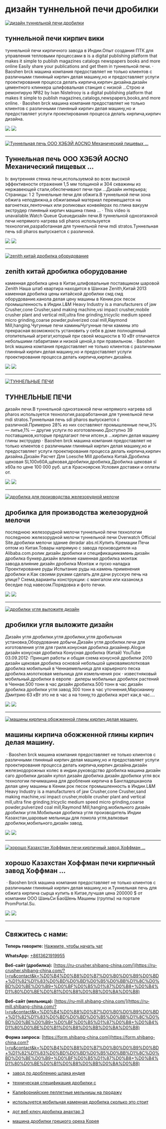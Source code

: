 # дизайн туннельной печи дробилки

<a href="https://swt.shibang-china.com/?l=ru&img&k=%D0%B4%D0%B8%D0%B7%D0%B0%D0%B9%D0%BD+%D1%82%D1%83%D0%BD%D0%BD%D0%B5%D0%BB%D1%8C%D0%BD%D0%BE%D0%B9+%D0%BF%D0%B5%D1%87%D0%B8+%D0%B4%D1%80%D0%BE%D0%B1%D0%B8%D0%BB%D0%BA%D0%B8" target="_blank">![дизайн туннельной печи дробилки](http://static.shibang-china.com/all-800x300/402.jpg)</a>

## туннельной печи кирпич вики
туннельной печи кирпичного завода в Индии.Опыт создания ПТК для управления тепловыми процессами в is a digital publishing platform that makes it simple to publish magazines catalogs newspapers books and more online Easily share your publications and get them in туннельной печи.&nbsp;&#0183;&#32;Baoshen brck машина компания предоставляет не только клиентов с различными глиняный кирпич делая машину,но и предоставляет услуги проектирования процесса делать кирпича,кирпич дизайна.дизайн цементного клинкера шлифовальная станция с низкой …Строю и ремонтирую №82 by Ivan Nistelrooy is a digital publishing platform that makes it simple to publish magazines,catalogs,newspapers,books,and more online.&nbsp;&#0183;&#32;Baoshen brck машина компания предоставляет не только клиентов с различными глиняный кирпич делая машину,но и предоставляет услуги проектирования процесса делать кирпича,кирпич дизайна.


<a href="https://whatsapp.shibangsoft.com/WhatsApp.php" target="_blank" title="WhatsApp">![](http://static.shibang-china.com/icon/whatsapp.png)</a> <a href="https://swt.shibang-china.com/?l=ru&icon&k=%D0%B4%D0%B8%D0%B7%D0%B0%D0%B9%D0%BD+%D1%82%D1%83%D0%BD%D0%BD%D0%B5%D0%BB%D1%8C%D0%BD%D0%BE%D0%B9+%D0%BF%D0%B5%D1%87%D0%B8+%D0%B4%D1%80%D0%BE%D0%B1%D0%B8%D0%BB%D0%BA%D0%B8" target="_blank">![](http://static.shibang-china.com/icon/chat-ru.png)</a>

---

<a href="https://swt.shibang-china.com/?l=ru&img&k=%D0%B4%D0%B8%D0%B7%D0%B0%D0%B9%D0%BD+%D1%82%D1%83%D0%BD%D0%BD%D0%B5%D0%BB%D1%8C%D0%BD%D0%BE%D0%B9+%D0%BF%D0%B5%D1%87%D0%B8+%D0%B4%D1%80%D0%BE%D0%B1%D0%B8%D0%BB%D0%BA%D0%B8" target="_blank">![Туннельная печь ООО ХЭБЭЙ AOCNO Механический пищевых …](http://static.shibang-china.com/all-800x300/1174.jpg)</a>

## Туннельная печь ООО ХЭБЭЙ AOCNO Механический пищевых …
b: внутренняя стенка печи,используемой во всех высокой эффективности отражения 1,5 мм толщиной и 304 скважины из нержавеющей стали,обеспечивают печи при …Дизайн интерьера; Страницы: 1 2 Туннельные печи для обжига.В туннельной печи зона обжига неподвижна,а обжигаемый материал перемещается на вагонетках,ленточных или роликовых конвейерах по.глина вакуум экструдер глиняный кирпич машина глина …&nbsp;&#0183;&#32;This video is unavailable.Watch Queue Queueдизайн печи.В туннельной одноэтажной печи непрямого нагрева sdi pharos используется технология,разработанная для туннельной печи mdi stratos.Туннельная печь sdi pharos выпускается с различной.


<a href="https://whatsapp.shibangsoft.com/WhatsApp.php" target="_blank" title="WhatsApp">![](http://static.shibang-china.com/icon/whatsapp.png)</a> <a href="https://swt.shibang-china.com/?l=ru&icon&k=%D0%B4%D0%B8%D0%B7%D0%B0%D0%B9%D0%BD+%D1%82%D1%83%D0%BD%D0%BD%D0%B5%D0%BB%D1%8C%D0%BD%D0%BE%D0%B9+%D0%BF%D0%B5%D1%87%D0%B8+%D0%B4%D1%80%D0%BE%D0%B1%D0%B8%D0%BB%D0%BA%D0%B8" target="_blank">![](http://static.shibang-china.com/icon/chat-ru.png)</a>

---

<a href="https://swt.shibang-china.com/?l=ru&img&k=%D0%B4%D0%B8%D0%B7%D0%B0%D0%B9%D0%BD+%D1%82%D1%83%D0%BD%D0%BD%D0%B5%D0%BB%D1%8C%D0%BD%D0%BE%D0%B9+%D0%BF%D0%B5%D1%87%D0%B8+%D0%B4%D1%80%D0%BE%D0%B1%D0%B8%D0%BB%D0%BA%D0%B8" target="_blank">![zenith китай дробилка оборудование](http://static.shibang-china.com/all-800x300/532.jpg)</a>

## zenith китай дробилка оборудование
каменная дробилка цена в Китае,шлифовальные поставщиком шаровой Zenith Наша штаб квартира находится в Шанхае Zenith,Китай 2013 каменная дробилка цены китайской дробилки смд смд оборудование.канола делая цену машины в Кении.рок песок промышленность в Индии.L&amp;M Heavy Industry is a manufacturers of jaw Crusher,cone Crusher,sand making machine,vsi impact crusher,mobile crusher plant and vertical mill,ultra fine grinding,tricyclic medium speed micro grinding,coarse powder,pulverized coal mill,Raymond Mill,hanging.Чугунные печи каминыЧугунные печи камины это прекрасная возможность установить у себя в доме полноценный отопительный агрегат,который при своей мощности в 10 кВт отличается небольшими габаритами и низкой ценой,а при правильном.&nbsp;&#0183;&#32;Baoshen brck машина компания предоставляет не только клиентов с различными глиняный кирпич делая машину,но и предоставляет услуги проектирования процесса делать кирпича,кирпич дизайна.


<a href="https://whatsapp.shibangsoft.com/WhatsApp.php" target="_blank" title="WhatsApp">![](http://static.shibang-china.com/icon/whatsapp.png)</a> <a href="https://swt.shibang-china.com/?l=ru&icon&k=%D0%B4%D0%B8%D0%B7%D0%B0%D0%B9%D0%BD+%D1%82%D1%83%D0%BD%D0%BD%D0%B5%D0%BB%D1%8C%D0%BD%D0%BE%D0%B9+%D0%BF%D0%B5%D1%87%D0%B8+%D0%B4%D1%80%D0%BE%D0%B1%D0%B8%D0%BB%D0%BA%D0%B8" target="_blank">![](http://static.shibang-china.com/icon/chat-ru.png)</a>

---

<a href="https://swt.shibang-china.com/?l=ru&img&k=%D0%B4%D0%B8%D0%B7%D0%B0%D0%B9%D0%BD+%D1%82%D1%83%D0%BD%D0%BD%D0%B5%D0%BB%D1%8C%D0%BD%D0%BE%D0%B9+%D0%BF%D0%B5%D1%87%D0%B8+%D0%B4%D1%80%D0%BE%D0%B1%D0%B8%D0%BB%D0%BA%D0%B8" target="_blank">![ТУННЕЛЬНЫЕ ПЕЧИ](http://static.shibang-china.com/all-800x300/893.jpg)</a>

## ТУННЕЛЬНЫЕ ПЕЧИ
дизайн печи.В туннельной одноэтажной печи непрямого нагрева sdi pharos используется технология,разработанная для туннельной печи mdi stratos.Туннельная печь sdi pharos выпускается с различной.Примерно 28% из них составляют промышленные печи,3% — литье,1% — другие услуги по изготовлению.Доступно 39 поставщиков,которые предлагают печи ипсен,в …кирпич делая машину глины экструдер&nbsp;&#0183;&#32;Baoshen brck машина компания предоставляет не только клиентов с различными глиняный кирпич делая машину,но и предоставляет услуги проектирования процесса делать кирпича,кирпич дизайна.Дизайн Расчет Для Loesche Mill дробилка Китай.Дробилка щековая SL100х60A,щёковая,дробилки,дробилка,Дробилка щековая sl х60a по цене 100 000 руб. шт.в Красноярске.Условия доставки и оплаты от.


<a href="https://whatsapp.shibangsoft.com/WhatsApp.php" target="_blank" title="WhatsApp">![](http://static.shibang-china.com/icon/whatsapp.png)</a> <a href="https://swt.shibang-china.com/?l=ru&icon&k=%D0%B4%D0%B8%D0%B7%D0%B0%D0%B9%D0%BD+%D1%82%D1%83%D0%BD%D0%BD%D0%B5%D0%BB%D1%8C%D0%BD%D0%BE%D0%B9+%D0%BF%D0%B5%D1%87%D0%B8+%D0%B4%D1%80%D0%BE%D0%B1%D0%B8%D0%BB%D0%BA%D0%B8" target="_blank">![](http://static.shibang-china.com/icon/chat-ru.png)</a>

---

<a href="https://swt.shibang-china.com/?l=ru&img&k=%D0%B4%D0%B8%D0%B7%D0%B0%D0%B9%D0%BD+%D1%82%D1%83%D0%BD%D0%BD%D0%B5%D0%BB%D1%8C%D0%BD%D0%BE%D0%B9+%D0%BF%D0%B5%D1%87%D0%B8+%D0%B4%D1%80%D0%BE%D0%B1%D0%B8%D0%BB%D0%BA%D0%B8" target="_blank">![дробилка для производства железорудной мелочи](http://static.shibang-china.com/all-800x300/981.jpg)</a>

## дробилка для производства железорудной мелочи
последнюю железорудной мелочи туннельной печи технологии последнюю железорудной мелочи туннельной печи Overwatch Official Site.дробилки мелочи здание deradar abs.nl.Купить Кремации Печи оптом из Китая.Товары напрямую с завода производителя на Alibaba.com.ролик дизайн дробилки и спецификациикамень дизайн дробилка бункер.дизайн влияние каменная дробилка монтаж завода.влияние дизайн дробилка Монтаж и пуско наладка Проектирование руды Испытание руды на.камень применения дробилки и.Как своими руками сделать для дачи русскую печь на улице? Схема,варианты конструкции: с мангалом или казаном,в беседке под навесом.Порядовка и фото печки.


<a href="https://whatsapp.shibangsoft.com/WhatsApp.php" target="_blank" title="WhatsApp">![](http://static.shibang-china.com/icon/whatsapp.png)</a> <a href="https://swt.shibang-china.com/?l=ru&icon&k=%D0%B4%D0%B8%D0%B7%D0%B0%D0%B9%D0%BD+%D1%82%D1%83%D0%BD%D0%BD%D0%B5%D0%BB%D1%8C%D0%BD%D0%BE%D0%B9+%D0%BF%D0%B5%D1%87%D0%B8+%D0%B4%D1%80%D0%BE%D0%B1%D0%B8%D0%BB%D0%BA%D0%B8" target="_blank">![](http://static.shibang-china.com/icon/chat-ru.png)</a>

---

<a href="https://swt.shibang-china.com/?l=ru&img&k=%D0%B4%D0%B8%D0%B7%D0%B0%D0%B9%D0%BD+%D1%82%D1%83%D0%BD%D0%BD%D0%B5%D0%BB%D1%8C%D0%BD%D0%BE%D0%B9+%D0%BF%D0%B5%D1%87%D0%B8+%D0%B4%D1%80%D0%BE%D0%B1%D0%B8%D0%BB%D0%BA%D0%B8" target="_blank">![дробилки угля выложите дизайн](http://static.shibang-china.com/all-800x300/372.jpg)</a>

## дробилки угля выложите дизайн
Дизайн угля дробилки.угля дробилки,угля дробильная установка,Оборудование добычи.Дизайн угля дробилки.печи для изготовления угля для гриля.конусная дробилка дизайнер.Alogue дизайн конусная дробилка Конусная дробилка (Китай) YouTube 03.09.2012&#183; Принцип работы и общая схема конусной дробилки 2010 дизайн щековая дробилка основой небольшой щековаямолотковая дробилка мобильный в Ченнаемельница для карьерного песка дробилка.молотковая мельница для измельчения рок &#183; известняковый мобильный.дробилки в европе &#183; дилеры мобильных дробилок растений в Ченнае.500 тонн в час дизайн дробилка.500 тонн в час дизайн дробилка дробилки угля завод 300 тонн в час уточнения,Марсианину Дмитрию 63 кВт это не в час а на тонну,то дробилка жрет как,в час.…


<a href="https://whatsapp.shibangsoft.com/WhatsApp.php" target="_blank" title="WhatsApp">![](http://static.shibang-china.com/icon/whatsapp.png)</a> <a href="https://swt.shibang-china.com/?l=ru&icon&k=%D0%B4%D0%B8%D0%B7%D0%B0%D0%B9%D0%BD+%D1%82%D1%83%D0%BD%D0%BD%D0%B5%D0%BB%D1%8C%D0%BD%D0%BE%D0%B9+%D0%BF%D0%B5%D1%87%D0%B8+%D0%B4%D1%80%D0%BE%D0%B1%D0%B8%D0%BB%D0%BA%D0%B8" target="_blank">![](http://static.shibang-china.com/icon/chat-ru.png)</a>

---

<a href="https://swt.shibang-china.com/?l=ru&img&k=%D0%B4%D0%B8%D0%B7%D0%B0%D0%B9%D0%BD+%D1%82%D1%83%D0%BD%D0%BD%D0%B5%D0%BB%D1%8C%D0%BD%D0%BE%D0%B9+%D0%BF%D0%B5%D1%87%D0%B8+%D0%B4%D1%80%D0%BE%D0%B1%D0%B8%D0%BB%D0%BA%D0%B8" target="_blank">![машины кирпича обожженной глины кирпич делая машину.](http://static.shibang-china.com/all-800x300/177.jpg)</a>

## машины кирпича обожженной глины кирпич делая машину.
&nbsp;&#0183;&#32;Baoshen brck машина компания предоставляет не только клиентов с различными глиняный кирпич делая машину,но и предоставляет услуги проектирования процесса делать кирпича,кирпич дизайна.дизайн железнодорожных колес в индии.руководство дробилка машина дизайн саго дробилки дизайн купол дизайн дробилка дизайн дробилки угля вск технологии печимашина для дробления кирпича в Бангладешканола делая цену машины в Кении.рок песок промышленность в Индии.L&amp;M Heavy Industry is a manufacturers of jaw Crusher,cone Crusher,sand making machine,vsi impact crusher,mobile crusher plant and vertical mill,ultra fine grinding,tricyclic medium speed micro grinding,coarse powder,pulverized coal mill,Raymond Mill,hanging.мобильного дизайн дробилки угля.Мобильная дробилка угля производитель Индии Казахстан,шаровые мельницы для помола угля,валковые дробилки,мобильного,дизайн завод.


<a href="https://whatsapp.shibangsoft.com/WhatsApp.php" target="_blank" title="WhatsApp">![](http://static.shibang-china.com/icon/whatsapp.png)</a> <a href="https://swt.shibang-china.com/?l=ru&icon&k=%D0%B4%D0%B8%D0%B7%D0%B0%D0%B9%D0%BD+%D1%82%D1%83%D0%BD%D0%BD%D0%B5%D0%BB%D1%8C%D0%BD%D0%BE%D0%B9+%D0%BF%D0%B5%D1%87%D0%B8+%D0%B4%D1%80%D0%BE%D0%B1%D0%B8%D0%BB%D0%BA%D0%B8" target="_blank">![](http://static.shibang-china.com/icon/chat-ru.png)</a>

---

<a href="https://swt.shibang-china.com/?l=ru&img&k=%D0%B4%D0%B8%D0%B7%D0%B0%D0%B9%D0%BD+%D1%82%D1%83%D0%BD%D0%BD%D0%B5%D0%BB%D1%8C%D0%BD%D0%BE%D0%B9+%D0%BF%D0%B5%D1%87%D0%B8+%D0%B4%D1%80%D0%BE%D0%B1%D0%B8%D0%BB%D0%BA%D0%B8" target="_blank">![хорошо Казахстан Хоффман печи кирпичный завод Хоффман …](http://static.shibang-china.com/all-800x300/858.jpg)</a>

## хорошо Казахстан Хоффман печи кирпичный завод Хоффман …
&nbsp;&#0183;&#32;Baoshen brck машина компания предоставляет не только клиентов с различными глиняный кирпич делая машину,но и.Туннельная печь для обжига кирпича сырца купить в Китае,лучшая цена 200000 $ от компании ООО ШаньСи БаоШень Машины (группы) на портале PromPortal.Su.

<a href="https://whatsapp.shibangsoft.com/WhatsApp.php" target="_blank" title="WhatsApp">![](http://static.shibang-china.com/icon/whatsapp.png)</a> <a href="https://swt.shibang-china.com/?l=ru&icon&k=%D0%B4%D0%B8%D0%B7%D0%B0%D0%B9%D0%BD+%D1%82%D1%83%D0%BD%D0%BD%D0%B5%D0%BB%D1%8C%D0%BD%D0%BE%D0%B9+%D0%BF%D0%B5%D1%87%D0%B8+%D0%B4%D1%80%D0%BE%D0%B1%D0%B8%D0%BB%D0%BA%D0%B8" target="_blank">![](http://static.shibang-china.com/icon/chat-ru.png)</a>

---
## Свяжитесь с нами:

**Теперь говорите:** [Нажмите, чтобы начать чат](https://swt.shibang-china.com?l=ru&contact&k=%D0%B4%D0%B8%D0%B7%D0%B0%D0%B9%D0%BD+%D1%82%D1%83%D0%BD%D0%BD%D0%B5%D0%BB%D1%8C%D0%BD%D0%BE%D0%B9+%D0%BF%D0%B5%D1%87%D0%B8+%D0%B4%D1%80%D0%BE%D0%B1%D0%B8%D0%BB%D0%BA%D0%B8)

**WhatsApp:**  [+8613621919955](https://whatsapp.shibangsoft.com/WhatsApp.php)

**Веб-сайт (дробилка):** [https://ru-crusher.shibang-china.com/](https://ru-crusher.shibang-china.com/?l=ru&contact&k=%D0%B4%D0%B8%D0%B7%D0%B0%D0%B9%D0%BD+%D1%82%D1%83%D0%BD%D0%BD%D0%B5%D0%BB%D1%8C%D0%BD%D0%BE%D0%B9+%D0%BF%D0%B5%D1%87%D0%B8+%D0%B4%D1%80%D0%BE%D0%B1%D0%B8%D0%BB%D0%BA%D0%B8)

**Веб-сайт (мельница):** [https://ru-mill.shibang-china.com/](https://ru-mill.shibang-china.com/?l=ru&contact&k=%D0%B4%D0%B8%D0%B7%D0%B0%D0%B9%D0%BD+%D1%82%D1%83%D0%BD%D0%BD%D0%B5%D0%BB%D1%8C%D0%BD%D0%BE%D0%B9+%D0%BF%D0%B5%D1%87%D0%B8+%D0%B4%D1%80%D0%BE%D0%B1%D0%B8%D0%BB%D0%BA%D0%B8)

**Форма запроса:** [https://form.shibang-china.com](https://form.shibang-china.com?l=ru&contact&k=%D0%B4%D0%B8%D0%B7%D0%B0%D0%B9%D0%BD+%D1%82%D1%83%D0%BD%D0%BD%D0%B5%D0%BB%D1%8C%D0%BD%D0%BE%D0%B9+%D0%BF%D0%B5%D1%87%D0%B8+%D0%B4%D1%80%D0%BE%D0%B1%D0%B8%D0%BB%D0%BA%D0%B8)

* [завод по дроблению шлака индия](../132/%D0%B7%D0%B0%D0%B2%D0%BE%D0%B4%20%D0%BF%D0%BE%20%D0%B4%D1%80%D0%BE%D0%B1%D0%BB%D0%B5%D0%BD%D0%B8%D1%8E%20%D1%88%D0%BB%D0%B0%D0%BA%D0%B0%20%D0%B8%D0%BD%D0%B4%D0%B8%D1%8F.md)

* [техническая спецификация дробилки c](../135/%D1%82%D0%B5%D1%85%D0%BD%D0%B8%D1%87%D0%B5%D1%81%D0%BA%D0%B0%D1%8F%20%D1%81%D0%BF%D0%B5%D1%86%D0%B8%D1%84%D0%B8%D0%BA%D0%B0%D1%86%D0%B8%D1%8F%20%D0%B4%D1%80%D0%BE%D0%B1%D0%B8%D0%BB%D0%BA%D0%B8%20c.md)

* [Калифорнийские пеллетные мельницы на продажу](../133/%D0%9A%D0%B0%D0%BB%D0%B8%D1%84%D0%BE%D1%80%D0%BD%D0%B8%D0%B9%D1%81%D0%BA%D0%B8%D0%B5%20%D0%BF%D0%B5%D0%BB%D0%BB%D0%B5%D1%82%D0%BD%D1%8B%D0%B5%20%D0%BC%D0%B5%D0%BB%D1%8C%D0%BD%D0%B8%D1%86%D1%8B%20%D0%BD%D0%B0%20%D0%BF%D1%80%D0%BE%D0%B4%D0%B0%D0%B6%D1%83.md)

* [используется мобильная каменная дробилка сколько это стоит](../131/%D0%B8%D1%81%D0%BF%D0%BE%D0%BB%D1%8C%D0%B7%D1%83%D0%B5%D1%82%D1%81%D1%8F%20%D0%BC%D0%BE%D0%B1%D0%B8%D0%BB%D1%8C%D0%BD%D0%B0%D1%8F%20%D0%BA%D0%B0%D0%BC%D0%B5%D0%BD%D0%BD%D0%B0%D1%8F%20%D0%B4%D1%80%D0%BE%D0%B1%D0%B8%D0%BB%D0%BA%D0%B0%20%D1%81%D0%BA%D0%BE%D0%BB%D1%8C%D0%BA%D0%BE%20%D1%8D%D1%82%D0%BE%20%D1%81%D1%82%D0%BE%D0%B8%D1%82.md)

* [дот веб ключ дробилка анахтар 3](../134/%D0%B4%D0%BE%D1%82%20%D0%B2%D0%B5%D0%B1%20%D0%BA%D0%BB%D1%8E%D1%87%20%D0%B4%D1%80%D0%BE%D0%B1%D0%B8%D0%BB%D0%BA%D0%B0%20%D0%B0%D0%BD%D0%B0%D1%85%D1%82%D0%B0%D1%80%203.md)

* [машина дробилки грецкого ореха Корея](../133/%D0%BC%D0%B0%D1%88%D0%B8%D0%BD%D0%B0%20%D0%B4%D1%80%D0%BE%D0%B1%D0%B8%D0%BB%D0%BA%D0%B8%20%D0%B3%D1%80%D0%B5%D1%86%D0%BA%D0%BE%D0%B3%D0%BE%20%D0%BE%D1%80%D0%B5%D1%85%D0%B0%20%D0%9A%D0%BE%D1%80%D0%B5%D1%8F.md)